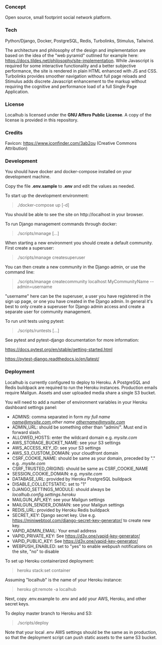 ### Concept

Open source, small footprint social network platform.

### Tech

Python/Django, Docker, PostgreSQL, Redis, Turbolinks, Stimulus, Tailwind.

The architecture and philosophy of the design and implementation are based on the idea of the "web pyramid" outlined for example here: https://docs.tildes.net/philosophy/site-implementation. While Javascript is required for some interactive functionality and a better subjective performance, the site is rendered in plain HTML enhanced with JS and CSS. Turbolinks provides smoother navigation without full page reloads and Stimulus adds discrete Javascript enhancement to the markup without requiring the cognitive and performance load of a full Single Page Application.

### License

Localhub is licensed under the **GNU Affero Public License**. A copy of the license is provided in this repository.

### Credits

Favicon: https://www.iconfinder.com/3ab2ou (Creative Commons Attribution)

### Development

You should have docker and docker-compose installed on your development machine.

Copy the file **.env.sample** to **.env** and edit the values as needed.

To start up the development environment:

> ./docker-compose up [-d]

You should be able to see the site on http://localhost in your browser.

To run Django management commands through docker:

> ./scripts/manage [...]

When starting a new environment you should create a default community. First create a superuser:

> ./scripts/manage createsuperuser

You can then create a new community in the Django admin, or use the command line:

> ./scripts/manage createcommunity localhost MyCommunityName --admin=username

"username" here can be the superuser, a user you have registered in the sign up page, or one you have created in the Django admin. In general it's best to only create a superuser for Django admin access and create a separate user for community management.

To run unit tests using pytest:

> ./scripts/runtests [...]

See pytest and pytest-django documentation for more information:

https://docs.pytest.org/en/stable/getting-started.html

https://pytest-django.readthedocs.io/en/latest/

### Deployment

Localhub is currently configured to deploy to Heroku. A PostgreSQL and Redis buildpack are required to run the Heroku instances. Production emails require Mailgun. Assets and user uploaded media share a single S3 bucket.

You will need to add a number of environment variables in your Heroku dashboard settings panel:

- ADMINS: comma separated in form _my full name <name@mysite.com>,other name <othername@mysite.com>_
- ADMIN_URL: should be something other than "admin/". Must end in forward slash.
- ALLOWED_HOSTS: enter the wildcard domain e.g. *mysite.com*
- AWS_STORAGE_BUCKET_NAME: see your S3 settings
- AWS_ACCESS_KEY_ID: see your S3 settings
- AWS_S3_CUSTOM_DOMAIN: your cloudfront domain
- CSRF_COOKIE_NAME: should be same as your domain, preceded by "." e.g. *.mysite.com*
- CSRF_TRUSTED_ORIGINS: should be same as CSRF_COOKIE_NAME
- SESSION_COOKIE_DOMAIN: e.g. *mysite.com*
- DATABASE_URL: provided by Heroku PostgreSQL buildpack
- DISABLE_COLLECTSTATIC: set to "1"
- DJANGO_SETTINGS_MODULE: should always be *localhub.config.settings.heroku*
- MAILGUN_API_KEY: see your Mailgun settings
- MAILGUN_SENDER_DOMAIN: see your Mailgun settings
- REDIS_URL: provided by Heroku Redis buildpack
- SECRET_KEY: Django secret key. Use e.g. https://miniwebtool.com/django-secret-key-generator/ to create new key.
- VAPID_ADMIN_EMAIL: Your email address
- VAPID_PRIVATE_KEY: See https://d3v.one/vapid-key-generator/
- VAPID_PUBLIC_KEY: See https://d3v.one/vapid-key-generator/
- WEBPUSH_ENABLED: set to "yes" to enable webpush notifications on the site, "no" to disable

To set up Heroku containerized deployment:

> heroku stack:set container

Assuming "localhub" is the name of your Heroku instance:

> heroku git:remote -a localhub

Next, copy .env.example to .env and add your AWS, Heroku, and other secret keys.

To deploy master branch to Heroku and S3:

> ./scripts/deploy

Note that your local .env AWS settings should be the same as in production, so that the deployment script can push static assets to the same S3 bucket.
